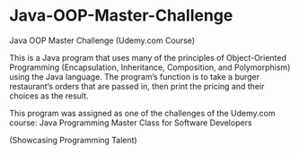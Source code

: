 # Java-OOP-Master-Challenge
Java OOP Master Challenge (Udemy.com Course)

This is a Java program that uses many of the principles of Object-Oriented Programming (Encapsulation, Inheritance, Composition, and Polymorphism) using the Java language. The program’s function is to take a burger restaurant’s orders that are passed in, then print the pricing and their choices as the result.

This program was assigned as one of the challenges of the Udemy.com course: Java Programming Master Class for Software Developers

(Showcasing Programming Talent)
